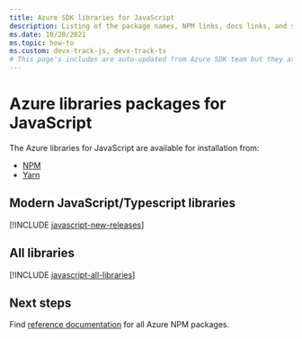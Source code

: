 ```yaml
---
title: Azure SDK libraries for JavaScript
description: Listing of the package names, NPM links, docs links, and source code links for all libraries in the Azure SDK for JavaScript.
ms.date: 10/20/2021
ms.topic: how-to
ms.custom: devx-track-js, devx-track-ts
# This page's includes are auto-updated from Azure SDK team but they aren't changing this file's date.
---
```


# Azure libraries packages for JavaScript

The Azure libraries for JavaScript are available for installation from:
* [NPM](https://www.npmjs.com/)
* [Yarn](https://yarnpkg.com/)

## Modern JavaScript/Typescript libraries

[!INCLUDE [javascript-new-releases](../includes/javascript-new.md)]

## All libraries

[!INCLUDE [javascript-all-libraries](../includes/javascript-all.md)]

## Next steps

Find [reference documentation](/javascript/api/overview/azure/) for all Azure NPM packages.
